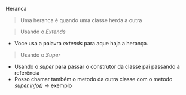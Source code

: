 Heranca


> Uma heranca é quando uma classe herda a outra

 > Usando o *Extends*
   * Voce usa a palavra *extends* para aque haja a herança.

> Usando o *Super*
 * Usando o *super* para passar o construtor da classe pai passando a referência
 * Posso chamar também o metodo da outra classe com o metodo *super.info()* -> exemplo